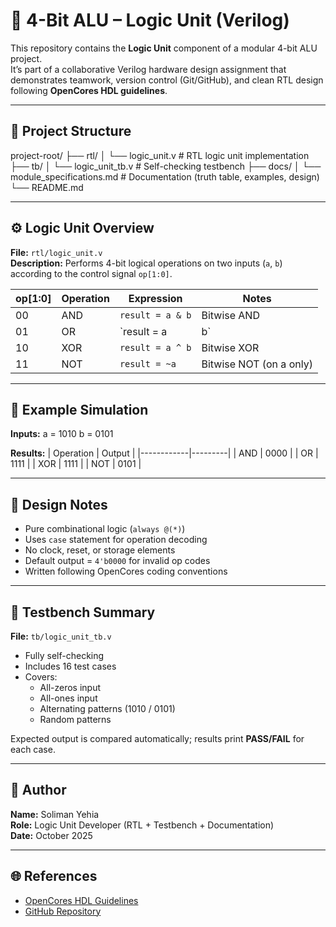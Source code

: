 # 🔧 4-Bit ALU – Logic Unit (Verilog)

This repository contains the **Logic Unit** component of a modular 4-bit ALU project.  
It’s part of a collaborative Verilog hardware design assignment that demonstrates teamwork, version control (Git/GitHub), and clean RTL design following **OpenCores HDL guidelines**.

---

## 📁 Project Structure

project-root/
├── rtl/
│ └── logic_unit.v # RTL logic unit implementation
├── tb/
│ └── logic_unit_tb.v # Self-checking testbench
├── docs/
│ └── module_specifications.md # Documentation (truth table, examples, design)
└── README.md



---

## ⚙️ Logic Unit Overview

**File:** `rtl/logic_unit.v`  
**Description:** Performs 4-bit logical operations on two inputs (`a`, `b`) according to the control signal `op[1:0]`.

| op[1:0] | Operation | Expression | Notes |
|----------|------------|-------------|-------|
| 00 | AND | `result = a & b` | Bitwise AND |
| 01 | OR  | `result = a | b` | Bitwise OR |
| 10 | XOR | `result = a ^ b` | Bitwise XOR |
| 11 | NOT | `result = ~a`   | Bitwise NOT (on a only) |

---

## 🔢 Example Simulation

**Inputs:**
a = 1010
b = 0101



**Results:**
| Operation | Output |
|------------|---------|
| AND | 0000 |
| OR  | 1111 |
| XOR | 1111 |
| NOT | 0101 |

---

## 🧠 Design Notes
- Pure combinational logic (`always @(*)`)
- Uses `case` statement for operation decoding
- No clock, reset, or storage elements
- Default output = `4'b0000` for invalid op codes
- Written following OpenCores coding conventions

---

## 🧪 Testbench Summary
**File:** `tb/logic_unit_tb.v`

- Fully self-checking  
- Includes 16 test cases  
- Covers:
  - All-zeros input
  - All-ones input
  - Alternating patterns (1010 / 0101)
  - Random patterns

Expected output is compared automatically; results print **PASS/FAIL** for each case.

---

## 👤 Author
**Name:** Soliman Yehia  
**Role:** Logic Unit Developer (RTL + Testbench + Documentation)  
**Date:** October 2025  

---

## 🌐 References
- [OpenCores HDL Guidelines](https://opencores.org)
- [GitHub Repository](https://github.com/solimansror/logic_unit)
